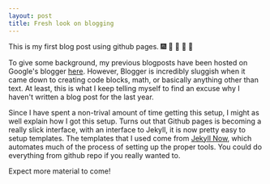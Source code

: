 ```yaml
---
layout: post
title: Fresh look on blogging
---
```


This is my first blog post using github pages.  :fireworks: :clap: :clap: :clap: :poop:

To give some background, my previous blogposts have been hosted on Google's blogger [here](http://mortonjt.blogspot.com/).
However, Blogger is incredibly sluggish when it came down to creating code blocks, math, or basically anything other than text.
At least, this is what I keep telling myself to find an excuse why I haven't written a blog post for the last year.

Since I have spent a non-trival amount of time getting this setup, I might as well explain how I got this setup.
Turns out that Github pages is becoming a really slick interface, with an interface to Jekyll, it is now pretty easy to setup templates.
The templates that I used come from [Jekyll Now](https://github.com/barryclark/jekyll-now), which automates much of the process of setting up the proper tools.  You could do everything from github repo if you really wanted to.

Expect more material to come!